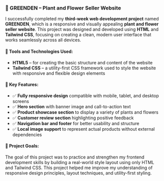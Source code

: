 ### 🌿 GREENDEN – Plant and Flower Seller Website

I successfully completed my **third-week web development project** named **GREENDEN**, which is a responsive and visually appealing **plant and flower seller website**. This project was designed and developed using **HTML** and **Tailwind CSS**, focusing on creating a clean, modern user interface that works seamlessly across all devices.

#### 🔧 Tools and Technologies Used:

* **HTML5** – for creating the basic structure and content of the website
* **Tailwind CSS** – a utility-first CSS framework used to style the website with responsive and flexible design elements

#### 📌 Key Features:

* ✅ **Fully responsive design** compatible with mobile, tablet, and desktop screens
* ✅ **Hero section** with banner image and call-to-action text
* ✅ **Product showcase section** to display a variety of plants and flowers
* ✅ **Customer review section** highlighting positive feedback
* ✅ **Navigation bar and footer** for better usability and structure
* ✅ **Local image support** to represent actual products without external dependencies

#### 🎯 Project Goals:

The goal of this project was to practice and strengthen my frontend development skills by building a real-world style layout using only HTML and Tailwind CSS. This project helped me improve my understanding of responsive design principles, layout techniques, and utility-first styling.

